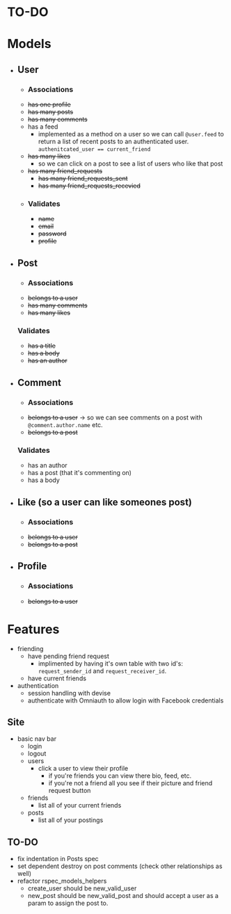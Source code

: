 # TO-DO

# Models
* ## User
    * ### Associations
    * ~~has one profile~~
    * ~~has many posts~~
    * ~~has many comments~~
    * has a feed
        * implemented as a method on a user so we can call `@user.feed` to return a list of recent posts to an authenticated user. `authenitcated_user == current_friend`
    * ~~has many likes~~
        * so we can click on a post to see a list of users who like that post
    * ~~has many friend_requests~~
        * ~~has many friend_requests_sent~~
        * ~~has many friend_requests_recevied~~
    * ### Validates 
        * ~~name~~
        * ~~email~~
        * ~~password~~
        * ~~profile~~
* ## Post
    * ### Associations
    * ~~belongs to a user~~
    * ~~has many comments~~
    * ~~has many likes~~
    ### Validates
    * ~~has a title~~
    * ~~has a body~~
    * ~~has an author~~
* ## Comment
    * ### Associations
    * ~~belongs to a user~~ -> so we can see comments on a post with `@comment.author.name` etc. 
    * ~~belongs to a post~~
    ### Validates
    * has an author
    * has a post (that it's commenting on)
    * has a body
* ## Like (so a user can like someones post)
    * ### Associations
    * ~~belongs to a user~~
    * ~~belongs to a post~~
* ## Profile
    * ### Associations
    * ~~belongs to a user~~

# Features
* friending 
    * have pending friend request  
        * implimented by having it's own table with two id's: `request_sender_id` and `request_receiver_id`.
    * have current friends 
* authentication
    * session handling with devise 
    * authenticate with Omniauth to allow login with Facebook credentials 

## Site
* basic nav bar
    * login
    * logout
    * users
        * click a user to view their profile 
            * if you're friends you can view there bio, feed, etc. 
            * if you're not a friend all you see if their picture and friend request button
    * friends
        * list all of your current friends
    * posts
        * list all of your postings

## TO-DO
*  fix indentation in Posts spec
* set dependent destroy on post comments (check other relationships as well) 
* refactor rspec_models_helpers
    * create_user should be new_valid_user
    * new_post should be new_valid_post and should accept a user as a param to assign the post to. 
    